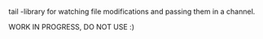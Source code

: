 tail -library for watching file modifications and passing them in a channel.

WORK IN PROGRESS, DO NOT USE :)
